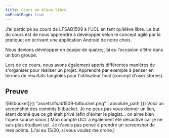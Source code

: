 ```yaml
---
title: Cours en élève libre
onFrontPage: true
---
```


J’ai participé au cours de LFSAB1509 à l’UCL en tant qu’élève libre. Le but du cours est de nous apprendre à développer selon le concept agile par la pratique; en écrivant une application Android de notre choix.

Nous devions développer en équipe de quatre; j’ai eu l’occasion d’être dans un bon groupe.

Lors de ce cours, nous avons également appris différentes manières de s'organiser pour réaliser un projet. Apprendre par exemple à penser en termes de résultats tangibles pour l'utilisateur final (concept d'user stories).

<!--more-->
## Preuve
![Bitbucket]({{ "assets/lfsab1509-bitbucket.png" | absolute_path }})
Voici un screenshot des commits bitbucket. Je ne peux pas vous donner un lien, étant donné que ce git était privé (afin d'éviter le plagiat… on aime bien l'open source sinon.) Mon compte UCL a également été désactivé car je ne suis plus étudiant ucl. Je n'avais pas pensé à prendre un screenshot de mes points. (J'ai eu 15/20, si vous voulez me croire.)
